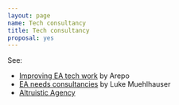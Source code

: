 ```yaml
---
layout: page
name: Tech consultancy
title: Tech consultancy
proposal: yes
---
```


See:
* [Improving EA tech work](https://forum.effectivealtruism.org/s/fh4kiNZBkcrqKH4LE) by Arepo
* [EA needs consultancies](https://forum.effectivealtruism.org/posts/CwFyTacABbWuzdYwB/ea-needs-consultancies) by Luke Muehlhauser
* [Altruistic Agency](https://altruistic.agency/)
